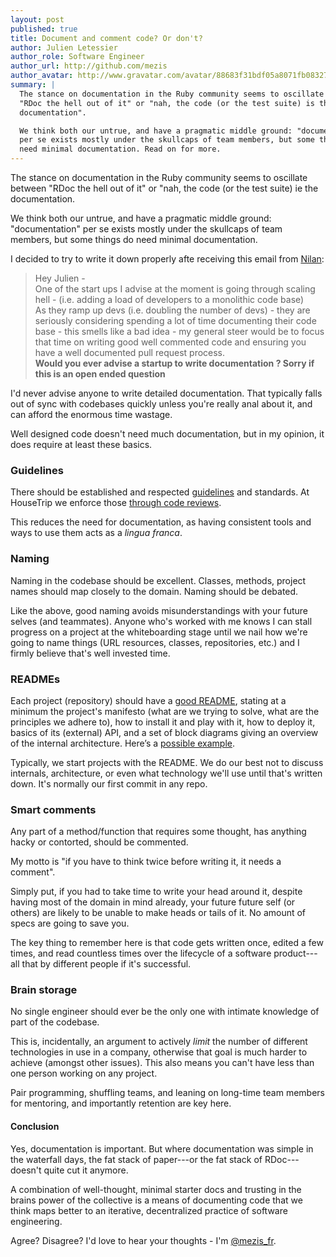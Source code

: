 ```yaml
---
layout: post
published: true
title: Document and comment code? Or don't?
author: Julien Letessier
author_role: Software Engineer
author_url: http://github.com/mezis
author_avatar: http://www.gravatar.com/avatar/88683f31bdf05a8071fb08327b3919cb
summary: |
  The stance on documentation in the Ruby community seems to oscillate between
  "RDoc the hell out of it" or "nah, the code (or the test suite) is the
  documentation".

  We think both our untrue, and have a pragmatic middle ground: "documentation"
  per se exists mostly under the skullcaps of team members, but some things do
  need minimal documentation. Read on for more.
---
```


The stance on documentation in the Ruby community seems to oscillate between
"RDoc the hell out of it" or "nah, the code (or the test suite) ie the
documentation.

We think both our untrue, and have a pragmatic middle ground: "documentation"
per se exists mostly under the skullcaps of team members, but some things do
need minimal documentation. 

I decided to try to write it down properly afte receiving this email from
[Nilan](https://twitter.com/nilanp):

> Hey Julien - 
> <br/>
> One of the start ups I advise at the moment is going through scaling hell -
> (i.e. adding a load of developers to a monolithic code base)
> <br/>
> As they ramp up devs (i.e. doubling the number of devs) - they are seriously
> considering spending a lot of time documenting their code base - this smells
> like a bad idea - my general steer would be to focus that time on writing good
> well commented code and ensuring you have a well documented pull request
> process.
> <br/>
> **Would you ever advise a startup to write documentation ?  Sorry if this is an
> open ended question**

I'd never advise anyone to write detailed documentation. That typically falls
out of sync with codebases quickly unless you're really anal about it, and can
afford the enormous time wastage.

Well designed code doesn't need much documentation, but in my opinion, it does
require at least these basics.


### Guidelines

There should be established and respected
[guidelines](http://github.com/HouseTrip/guidelines) and standards. At HouseTrip
we enforce those [through code
reviews](http://dev.housetrip.com/2014/01/22/deal-with-pull-requests-faster-and-easier-with-trailer/).

This reduces the need for documentation, as having consistent tools and ways to
use them acts as a _lingua franca_.


### Naming

Naming in the codebase should be excellent. Classes, methods, project names
should map closely to the domain. Naming should be debated.

Like the above, good naming avoids misunderstandings with your future selves
(and teammates). Anyone who's worked with me knows I can stall progress on a
project at the whiteboarding stage until we nail how we're going to name things
(URL resources, classes, repositories, etc.) and I firmly believe that's well
invested time.


### READMEs

Each project (repository) should have a [good
README](http://dev.housetrip.com/2013/11/29/good-readmes/), stating at a minimum
the project's manifesto (what are we trying to solve, what are the principles we
adhere to), how to install it and play with it, how to deploy it, basics of its
(external) API, and a set of block diagrams giving an overview of the internal
architecture. Here’s a [possible
example](https://github.com/HouseTrip/routemaster).

Typically, we start projects with the README. We do our best not to discuss
internals, architecture, or even what technology we'll use until that's written
down. It's normally our first commit in any repo.


### Smart comments

Any part of a method/function that requires some thought, has anything hacky or
contorted, should be commented.

My motto is "if you have to think twice before writing it, it needs a comment".

Simply put, if you had to take time to write your head around it, despite having
most of the domain in mind already, your future future self (or others) are
likely to be unable to make heads or tails of it. No amount of specs are going
to save you.

The key thing to remember here is that code gets written once, edited a few
times, and read countless times over the lifecycle of a software product---all
that by different people if it's successful.


### Brain storage

No single engineer should ever be the only one with intimate knowledge of part
of the codebase.

This is, incidentally, an argument to actively _limit_ the number of different
technologies in use in a company, otherwise that goal is much harder to achieve
(amongst other issues). This also means you can't have less than one person
working on any project.

Pair programming, shuffling teams, and leaning on long-time team members for
mentoring, and importantly retention are key here.


#### Conclusion

Yes, documentation is important. But where documentation was simple in the
waterfall days, the fat stack of paper---or the fat stack of RDoc---doesn't
quite cut it anymore.

A combination of well-thought, minimal starter docs and trusting in the brains
power of the collective is a means of documenting code that we think maps better
to an iterative, decentralized practice of software engineering.


Agree? Disagree? I'd love to hear your thoughts - I'm
[@mezis_fr](https://twitter.com/mezis_fr).

